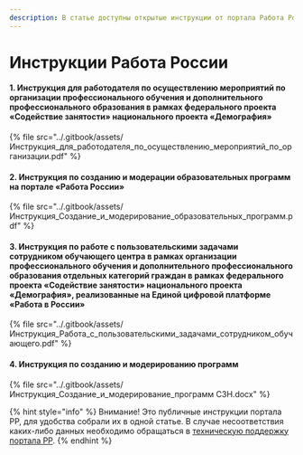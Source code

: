 ```yaml
---
description: В статье доступны открытые инструкции от портала Работа России
---
```


# Инструкции Работа России

#### 1. Инструкция для работодателя по осуществлению мероприятий по организации профессионального обучения и дополнительного профессионального образования в рамках федерального проекта «Содействие занятости» национального проекта «Демография»

{% file src="../.gitbook/assets/Инструкция_для_работодателя_по_осуществлению_мероприятий_по_организации.pdf" %}

#### 2. Инструкция по созданию и модерации образовательных программ на портале «Работа России»

{% file src="../.gitbook/assets/Инструкция_Создание_и_модерирование_образовательных_программ.pdf" %}

#### 3. Инструкция по работе с пользовательскими задачами сотрудником обучающего центра в рамках организации профессионального обучения и дополнительного профессионального образования отдельных категорий граждан в рамках федерального проекта «Содействие занятости» национального проекта «Демография», реализованные на Единой цифровой платформе «Работа в России»



{% file src="../.gitbook/assets/Инструкция_Работа_с_пользовательскими_задачами_сотрудником_обучающего.pdf" %}

#### 4. Инструкция по созданию и модерированию программ

{% file src="../.gitbook/assets/Инструкция_Создание_и_модерирование_программ СЗН.docx" %}

{% hint style="info" %}
Внимание! Это публичные инструкции портала РР, для удобства собрали их в одной статье. В случае несоответствия каких-либо данных необходимо обращаться в [техническую поддержку портала РР](https://trudvsem.ru/feedback).
{% endhint %}

